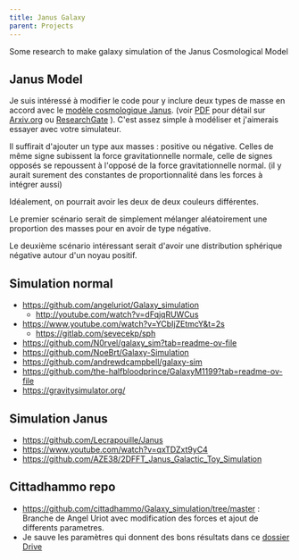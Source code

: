 ```yaml
---
title: Janus Galaxy
parent: Projects
---
```


Some research to make galaxy simulation of the Janus Cosmological Model

## Janus Model 

Je suis intéressé à modifier le code pour y inclure deux types de masse en accord avec le [modèle cosmologique Janus](https://januscosmologicalmodel.com/). (voir [PDF](https://www.savoir-sans-frontieres.com/JPP/telechargeables/English/janus/The%20Janus%20Cosmological%20Model.pdf) pour détail sur [Arxiv.org](https://arxiv.org/search/?query=jean-pierre+petit&searchtype=author&abstracts=show&order=-announced_date_first&size=50) ou [ResearchGate](https://www.researchgate.net/profile/Jean-Pierre-Petit) ). C'est assez simple à modéliser et j'aimerais essayer avec votre simulateur.

Il suffirait d'ajouter un type aux masses : positive ou négative. 
Celles de même signe subissent la force gravitationnelle normale, celle de signes opposés se repoussent à l'opposé de la force gravitationnelle normal. (il y aurait surement des constantes de proportionnalité dans les forces à intégrer aussi)

Idéalement, on pourrait avoir les deux de deux couleurs différentes. 

Le premier scénario serait de simplement mélanger aléatoirement une proportion des masses pour en avoir de type négative.

Le deuxième scénario intéressant serait d'avoir une distribution sphérique négative autour d'un noyau positif. 

## Simulation normal

- <https://github.com/angeluriot/Galaxy_simulation>
  - <http://youtube.com/watch?v=dFqjqRUWCus>
- <https://www.youtube.com/watch?v=YCbIjZEtmcY&t=2s>
  - <https://gitlab.com/sevecekp/sph>
- <https://github.com/N0rvel/galaxy_sim?tab=readme-ov-file>
- <https://github.com/NoeBrt/Galaxy-Simulation>
- <https://github.com/andrewdcampbell/galaxy-sim>
- <https://github.com/the-halfbloodprince/GalaxyM1199?tab=readme-ov-file>
- <https://gravitysimulator.org/>

## Simulation Janus

- <https://github.com/Lecrapouille/Janus>
- <https://www.youtube.com/watch?v=qxTDZxt9yC4>
- <https://github.com/AZE38/2DFFT_Janus_Galactic_Toy_Simulation>

## Cittadhammo repo

- <https://github.com/cittadhammo/Galaxy_simulation/tree/master> : Branche de Angel Uriot avec modification des forces et ajout de differents parametres.
- Je sauve les paramètres qui donnent des bons résultats dans ce [dossier Drive](https://drive.google.com/drive/folders/1tXFFqUIw7dHimga0lHhRDTUVEyZdCxl1?usp=sharing)
